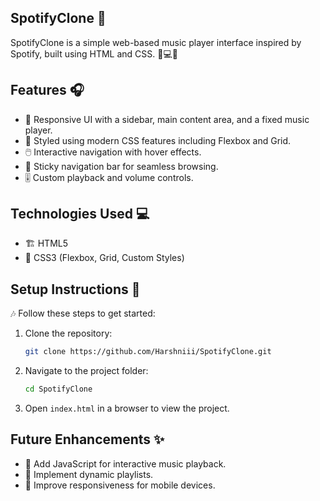 ## SpotifyClone 🎵

SpotifyClone is a simple web-based music player interface inspired by Spotify, built using HTML and CSS. 🎨💻🎶

## Features 🎧
- 🎵 Responsive UI with a sidebar, main content area, and a fixed music player.
- 🎨 Styled using modern CSS features including Flexbox and Grid.
- 🖱️ Interactive navigation with hover effects.
- 📌 Sticky navigation bar for seamless browsing.
- 🎚️ Custom playback and volume controls.

## Technologies Used 💻
- 🏗️ HTML5
- 🎨 CSS3 (Flexbox, Grid, Custom Styles)

## Setup Instructions 📝
🎶 Follow these steps to get started:
1. Clone the repository:
   ```sh
   git clone https://github.com/Harshniii/SpotifyClone.git
   ```
2. Navigate to the project folder:
   ```sh
   cd SpotifyClone
   ```
3. Open `index.html` in a browser to view the project. 

## Future Enhancements ✨
- 🎵 Add JavaScript for interactive music playback.
- 📜 Implement dynamic playlists.
- 📱 Improve responsiveness for mobile devices.





